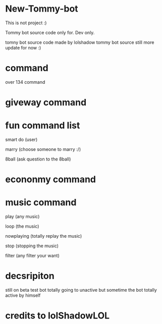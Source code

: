 # New-Tommy-bot
This is  not project :) 

Tommy bot source code only for. Dev only. 

tomny bot source code made by lolshadow
tommy bot source still more update for now :)

# command 
over 134 command
# giveway command
# fun command list

smart do (user)

marry (choose someone to marry :/)

8ball (ask question to the 8ball)

# econonmy command

# music command
play (any music)

loop (the  music)

nowplaying (totally replay the music)

stop (stopping the music)

filter (any filter your want)
# decsripiton
still on beta test
bot totally going to unactive 
but sometime the bot totally active by himself
# credits to lolShadowLOL